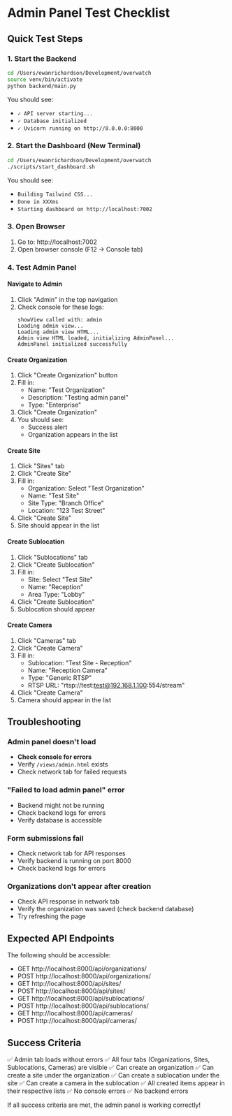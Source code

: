 # Admin Panel Test Checklist

## Quick Test Steps

### 1. Start the Backend
```bash
cd /Users/ewanrichardson/Development/overwatch
source venv/bin/activate
python backend/main.py
```

You should see:
- `✓ API server starting...`
- `✓ Database initialized`
- `✓ Uvicorn running on http://0.0.0.0:8000`

### 2. Start the Dashboard (New Terminal)
```bash
cd /Users/ewanrichardson/Development/overwatch
./scripts/start_dashboard.sh
```

You should see:
- `Building Tailwind CSS...`
- `Done in XXXms`
- `Starting dashboard on http://localhost:7002`

### 3. Open Browser
1. Go to: http://localhost:7002
2. Open browser console (F12 → Console tab)

### 4. Test Admin Panel

#### Navigate to Admin
1. Click "Admin" in the top navigation
2. Check console for these logs:
   ```
   showView called with: admin
   Loading admin view...
   Loading admin view HTML...
   Admin view HTML loaded, initializing AdminPanel...
   AdminPanel initialized successfully
   ```

#### Create Organization
1. Click "Create Organization" button
2. Fill in:
   - Name: "Test Organization"
   - Description: "Testing admin panel"
   - Type: "Enterprise"
3. Click "Create Organization"
4. You should see:
   - Success alert
   - Organization appears in the list

#### Create Site
1. Click "Sites" tab
2. Click "Create Site"
3. Fill in:
   - Organization: Select "Test Organization"
   - Name: "Test Site"
   - Site Type: "Branch Office"
   - Location: "123 Test Street"
4. Click "Create Site"
5. Site should appear in the list

#### Create Sublocation
1. Click "Sublocations" tab
2. Click "Create Sublocation"
3. Fill in:
   - Site: Select "Test Site"
   - Name: "Reception"
   - Area Type: "Lobby"
4. Click "Create Sublocation"
5. Sublocation should appear

#### Create Camera
1. Click "Cameras" tab
2. Click "Create Camera"
3. Fill in:
   - Sublocation: "Test Site - Reception"
   - Name: "Reception Camera"
   - Type: "Generic RTSP"
   - RTSP URL: "rtsp://test:test@192.168.1.100:554/stream"
4. Click "Create Camera"
5. Camera should appear in the list

## Troubleshooting

### Admin panel doesn't load
- **Check console for errors**
- Verify `/views/admin.html` exists
- Check network tab for failed requests

### "Failed to load admin panel" error
- Backend might not be running
- Check backend logs for errors
- Verify database is accessible

### Form submissions fail
- Check network tab for API responses
- Verify backend is running on port 8000
- Check backend logs for errors

### Organizations don't appear after creation
- Check API response in network tab
- Verify the organization was saved (check backend database)
- Try refreshing the page

## Expected API Endpoints

The following should be accessible:
- GET http://localhost:8000/api/organizations/
- POST http://localhost:8000/api/organizations/
- GET http://localhost:8000/api/sites/
- POST http://localhost:8000/api/sites/
- GET http://localhost:8000/api/sublocations/
- POST http://localhost:8000/api/sublocations/
- GET http://localhost:8000/api/cameras/
- POST http://localhost:8000/api/cameras/

## Success Criteria

✅ Admin tab loads without errors
✅ All four tabs (Organizations, Sites, Sublocations, Cameras) are visible
✅ Can create an organization
✅ Can create a site under the organization
✅ Can create a sublocation under the site
✅ Can create a camera in the sublocation
✅ All created items appear in their respective lists
✅ No console errors
✅ No backend errors

If all success criteria are met, the admin panel is working correctly!

